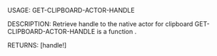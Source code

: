 USAGE:
     GET-CLIPBOARD-ACTOR-HANDLE  

DESCRIPTION:
     Retrieve handle to the native actor for clipboard
     GET-CLIPBOARD-ACTOR-HANDLE is a function .

RETURNS: [handle!]
